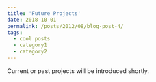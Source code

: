 ```yaml
---
title: 'Future Projects'
date: 2018-10-01
permalink: /posts/2012/08/blog-post-4/
tags:
  - cool posts
  - category1
  - category2
---
```


Current or past projects will be introduced shortly. 
